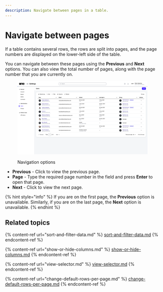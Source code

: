 ```yaml
---
description: Navigate between pages in a table.
---
```


# Navigate between pages

If a table contains several rows, the rows are split into pages, and the page numbers are displayed on the lower-left side of the table.

You can navigate between these pages using the **Previous** and **Next** options. You can also view the total number of pages, along with the page number that you are currently on.

<figure><img src="../../../.gitbook/assets/image (436).png" alt=""><figcaption><p>Navigation options</p></figcaption></figure>

* **Previous** - Click to view the previous page.
* **Page** - Type the required page number in the field and press **Enter** to open that page.
* **Next** - Click to view the next page.

{% hint style="info" %}
If you are on the first page, the **Previous** option is unavailable. Similarly, if you are on the last page, the **Next** option is unavailable.
{% endhint %}

## Related topics

{% content-ref url="sort-and-filter-data.md" %}
[sort-and-filter-data.md](sort-and-filter-data.md)
{% endcontent-ref %}

{% content-ref url="show-or-hide-columns.md" %}
[show-or-hide-columns.md](show-or-hide-columns.md)
{% endcontent-ref %}

{% content-ref url="view-selector.md" %}
[view-selector.md](view-selector.md)
{% endcontent-ref %}

{% content-ref url="change-default-rows-per-page.md" %}
[change-default-rows-per-page.md](change-default-rows-per-page.md)
{% endcontent-ref %}
